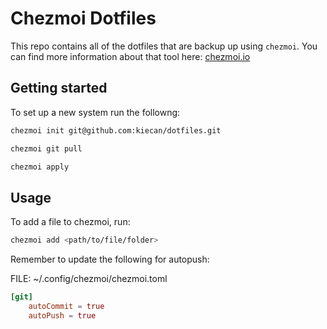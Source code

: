 # Chezmoi Dotfiles

This repo contains all of the dotfiles that are backup up using `chezmoi`. You can find more information about that tool here: [chezmoi.io](https://www.chezmoi.io)

## Getting started

To set up a new system run the followng:

```bash
chezmoi init git@github.com:kiecan/dotfiles.git

chezmoi git pull 

chezmoi apply
```

## Usage

To add a file to chezmoi, run:

```bash
chezmoi add <path/to/file/folder>
```

Remember to update the following for autopush:

FILE:  ~/.config/chezmoi/chezmoi.toml
```toml
[git]
    autoCommit = true
    autoPush = true
```
